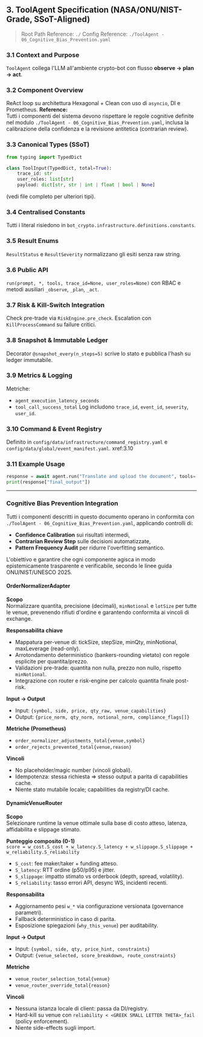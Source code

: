 <!-- ToolAgent Specification Block. No placeholder permitted. -->
<!-- hash: sha256-a02f35f946a7cf33605fc55b998dde74d47191f975fa6bd8f2bb56025bbfd4e6 -->
## 3. ToolAgent Specification (NASA/ONU/NIST-Grade, SSoT-Aligned)
> Root Path Reference: `./`
> Config Reference: `./ToolAgent - 06_Cognitive_Bias_Prevention.yaml`


### 3.1 Context and Purpose

`ToolAgent` collega l'LLM all'ambiente crypto-bot con flusso **observe -> plan -> act**.

### 3.2 Component Overview

ReAct loop su architettura Hexagonal + Clean con uso di `asyncio`, DI e Prometheus.
**Reference:**  
Tutti i componenti del sistema devono rispettare le regole cognitive definite nel modulo `./ToolAgent - 06_Cognitive_Bias_Prevention.yaml`, inclusa la calibrazione della confidenza e la revisione antitetica (contrarian review).


### 3.3 Canonical Types (SSoT)

```python
from typing import TypedDict

class ToolInput(TypedDict, total=True):
    trace_id: str
    user_roles: list[str]
    payload: dict[str, str | int | float | bool | None]
```

(vedi file completo per ulteriori tipi).

### 3.4 Centralised Constants

Tutti i literal risiedono in `bot_crypto.infrastructure.definitions.constants`.

### 3.5 Result Enums

`ResultStatus` e `ResultSeverity` normalizzano gli esiti senza raw string.

### 3.6 Public API

`run(prompt, *, tools, trace_id=None, user_roles=None)` con RBAC e metodi ausiliari `_observe`, `_plan`, `_act`.

### 3.7 Risk & Kill-Switch Integration

Check pre-trade via `RiskEngine.pre_check`. Escalation con `KillProcessCommand` su failure critici.

### 3.8 Snapshot & Immutable Ledger

Decorator `@snapshot_every(n_steps=5)` scrive lo stato e pubblica l'hash su ledger immutabile.

### 3.9 Metrics & Logging

Metriche:
- `agent_execution_latency_seconds`
- `tool_call_success_total`
Log includono `trace_id`, `event_id`, `severity`, `user_id`.

### 3.10 Command & Event Registry

Definito in `config/data/infrastructure/command_registry.yaml` e `config/data/global/event_manifest.yaml`. xref:3.10

### 3.11 Example Usage

```python
response = await agent.run("Translate and upload the document", tools=[TranslateTool(), UploadTool()], user_roles=["trader"])
print(response["final_output"])
```

---

### Cognitive Bias Prevention Integration

Tutti i componenti descritti in questo documento operano in conformita con
`./ToolAgent - 06_Cognitive_Bias_Prevention.yaml`, applicando controlli di:

- **Confidence Calibration** sui risultati intermedi,
- **Contrarian Review Step** sulle decisioni automatizzate,
- **Pattern Frequency Audit** per ridurre l'overfitting semantico.

L'obiettivo e garantire che ogni componente agisca in modo epistemicamente
trasparente e verificabile, secondo le linee guida ONU/NIST/UNESCO 2025.

#### OrderNormalizerAdapter

**Scopo**  
Normalizzare quantita, precisione (decimali), `minNotional` e `lotSize` per tutte le venue, prevenendo rifiuti d'ordine e garantendo conformita ai vincoli di exchange.

**Responsabilita chiave**  
- Mappatura per-venue di: tickSize, stepSize, minQty, minNotional, maxLeverage (read-only).  
- Arrotondamento deterministico (bankers-rounding vietato) con regole esplicite per quantita/prezzo.  
- Validazioni pre-trade: quantita non nulla, prezzo non nullo, rispetto `minNotional`.  
- Integrazione con router e risk-engine per calcolo quantita finale post-risk.

**Input -> Output**  
- Input: `{symbol, side, price, qty_raw, venue_capabilities}`  
- Output: `{price_norm, qty_norm, notional_norm, compliance_flags[]}`

**Metriche (Prometheus)**  
- `order_normalizer_adjustments_total{venue,symbol}`  
- `order_rejects_prevented_total{venue,reason}`

**Vincoli**  
- No placeholder/magic number (vincoli globali).  
- Idempotenza: stessa richiesta => stesso output a parita di capabilities cache.  
- Niente stato mutabile locale; capabilities da registry/DI cache.

#### DynamicVenueRouter

**Scopo**  
Selezionare runtime la venue ottimale sulla base di costo atteso, latenza, affidabilita e slippage stimato.

**Punteggio composito (0-1)**  
`score = w_cost.S_cost + w_latency.S_latency + w_slippage.S_slippage + w_reliability.S_reliability`  
- `S_cost`: fee maker/taker + funding atteso.  
- `S_latency`: RTT ordine (p50/p95) e jitter.  
- `S_slippage`: impatto stimato vs orderbook (depth, spread, volatility).  
- `S_reliability`: tasso errori API, desync WS, incidenti recenti.

**Responsabilita**  
- Aggiornamento pesi `w_*` via configurazione versionata (governance parametri).  
- Fallback deterministico in caso di parita.  
- Esposizione spiegazioni (`why_this_venue`) per auditability.

**Input -> Output**  
- Input: `{symbol, side, qty, price_hint, constraints}`  
- Output: `{venue_selected, score_breakdown, route_constraints}`

**Metriche**  
- `venue_router_selection_total{venue}`  
- `venue_router_override_total{reason}`

**Vincoli**  
- Nessuna istanza locale di client: passa da DI/registry.  
- Hard-kill su venue con `reliability < <GREEK SMALL LETTER THETA>_fail` (policy enforcement).  
- Niente side-effects sugli import.
